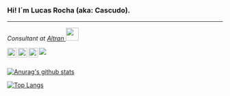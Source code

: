 ### Hi! I´m Lucas Rocha (aka: Cascudo).
<hr>

<p><em>Consultant at <a target="_blank" href="https://www.altran.com/" >Altran </a><img src="https://media.giphy.com/media/WUlplcMpOCEmTGBtBW/giphy.gif" width="30"> 
</em></p>

<a href="https://www.linkedin.com/in/lucasRedeAberta/">
  <img align="left" alt="Lucas's LinkdeIN" width="22px" src="https://cdn.jsdelivr.net/npm/simple-icons@v3/icons/linkedin.svg" />
</a>

<a href="https://t.me/lucascudo">
  <img align="left" alt="Lucas's Telegram" width="22px" src="https://cdn.jsdelivr.net/npm/simple-icons@v3/icons/telegram.svg" />
</a>

<a href="https://www.instagram.com/lucasteixeirarocha/">
  <img align="left" alt="Lucas's Instagram" width="22px" src="https://cdn.jsdelivr.net/npm/simple-icons@v3/icons/instagram.svg" />
</a>

![](https://visitor-badge.glitch.me/badge?page_id=lucascudo.lucascudo)

<br/>[![Anurag's github stats](https://lucascudo-github-readme-stats.vercel.app/api?username=lucascudo&theme=tokyonight)](https://github.com/anuraghazra/github-readme-stats)

[![Top Langs](https://lucascudo-github-readme-stats.vercel.app/api/top-langs/?username=lucascudo&layout=compact&theme=tokyonight&hide=css,html&langs_count=7)](https://github.com/anuraghazra/github-readme-stats)
